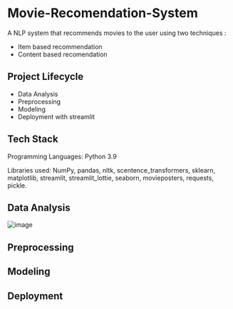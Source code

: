 # Movie-Recomendation-System

A NLP system that recommends movies to the user using two techniques :
 -  Item based recommendation
 -  Content based recomendation

## Project Lifecycle

- Data Analysis
- Preprocessing 
- Modeling
- Deployment with streamlit

## Tech Stack 

Programming Languages: Python 3.9

Libraries used: NumPy, pandas, nltk, scentence_transformers, sklearn, matplotlib, streamlit, streamlit_lottie, seaborn, movieposters, requests, pickle.

## Data Analysis

![image](https://github.com/Nourhan-Mahmoud/Movie_Recommender_System-NLP_Project/assets/61950036/9e5fce26-6e83-44c8-9b78-0c05a3808183)

## Preprocessing 

## Modeling

## Deployment
